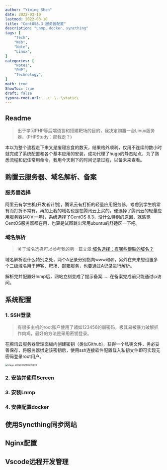 ```yaml
---
author: "Yiming Shen"
date: 2022-03-10
lastmod: 2022-03-10
title: "CentOS8.3 服务器配置"
description: "Lnmp、docker、syncthing"
tags: [
    "Tech",
    "Web",
    "Note",
    "Linux",
]
categories: [
    "Notes", 
    "PHP",
    "Technology",
]
math: true
ShowToc: true
draft: false
typora-root-url: ..\..\..\static\
---
```


## Readme

> 出于学习PHP等后端语言和搭建靶场的目的，我决定购置一台Linux服务器。(PHPStudy：那我走？)

本以为整个流程走下来又是废寝忘食的数天，结果格外顺利，仅用不连续的数小时就完成了系统配置和各个基本应用的安装，成功代理了hugo的静态站点，为了熟悉流程和记住常用命令，我用今天剩下的时间记录过程，以备未来查看。

## 购置云服务器、域名解析、备案

### 服务器选择

阿里云有学生机(开发者计划)，腾讯云有打折的轻量应用服务器，考虑到学生机常有而打折不常有，再加上我的域名也是在腾讯云上买的，便选择了腾讯云的轻量应用服务器(40￥一年)，系统选择了CentOS 8.3，没什么特别的原因，就感觉CentOS服务器都在用，也算是试图跳出常用ubuntu的舒适区一下吧。

### 域名解析

> 关于域名选择可以参考我的另一篇文章:[域名选择：有哪些很酷的域名？](https://shenyiming.life/post/essays/domain_choice/)

域名解析没什么特别之处，两个A记录分别指向www和@，另外在未来想设置多个二级域名用于博客、靶场、邮箱服务，也要通过A记录进行解析。

解析完并配置好lnmp后，网站立刻变成了提示备案……在备案完成前只能通过ip访问。

## 系统配置

### 1. SSH登录

> 有很多主机的root账户使用了诸如123456的弱密码，极其易被暴力破解抓作肉鸡，最好的方法是采用密钥登录。

在腾讯云服务器管理面板内创建密钥（类似Github)，获得一个私钥文件，务必妥善保存，将服务器绑定该密钥后，使用ssh连接软件配置载入私钥文件即可实现无密码登录root用户。

<img src="/serversettings.assets/%7D/image-20220310180935649.png" alt="image-20220310180935649" style="zoom:50%;" />

### 2. 安装并使用Screen



### 3. 安装Lnmp



### 4. 安装配置docker



## 使用Syncthing同步网站



## Nginx配置



## Vscode远程开发管理

